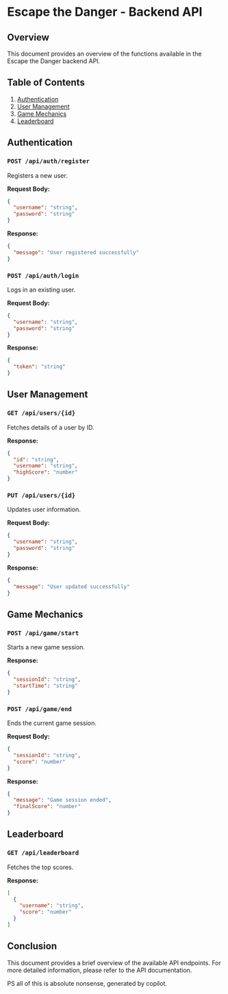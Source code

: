 # Escape the Danger - Backend API

## Overview
This document provides an overview of the functions available in the Escape the Danger backend API.

## Table of Contents
1. [Authentication](#authentication)
2. [User Management](#user-management)
3. [Game Mechanics](#game-mechanics)
4. [Leaderboard](#leaderboard)

## Authentication
### `POST /api/auth/register`
Registers a new user.

**Request Body:**
```json
{
  "username": "string",
  "password": "string"
}
```

**Response:**
```json
{
  "message": "User registered successfully"
}
```

### `POST /api/auth/login`
Logs in an existing user.

**Request Body:**
```json
{
  "username": "string",
  "password": "string"
}
```

**Response:**
```json
{
  "token": "string"
}
```

## User Management
### `GET /api/users/{id}`
Fetches details of a user by ID.

**Response:**
```json
{
  "id": "string",
  "username": "string",
  "highScore": "number"
}
```

### `PUT /api/users/{id}`
Updates user information.

**Request Body:**
```json
{
  "username": "string",
  "password": "string"
}
```

**Response:**
```json
{
  "message": "User updated successfully"
}
```

## Game Mechanics
### `POST /api/game/start`
Starts a new game session.

**Response:**
```json
{
  "sessionId": "string",
  "startTime": "string"
}
```

### `POST /api/game/end`
Ends the current game session.

**Request Body:**
```json
{
  "sessionId": "string",
  "score": "number"
}
```

**Response:**
```json
{
  "message": "Game session ended",
  "finalScore": "number"
}
```

## Leaderboard
### `GET /api/leaderboard`
Fetches the top scores.

**Response:**
```json
[
  {
    "username": "string",
    "score": "number"
  }
]
```

## Conclusion
This document provides a brief overview of the available API endpoints. For more detailed information, please refer to the API documentation.

PS all of this is absolute nonsense, generated by copilot.
